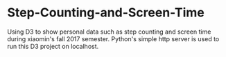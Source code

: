 # Step-Counting-and-Screen-Time
Using D3 to show personal data such as step counting and screen time during xiaomin's fall 2017 semester.
Python's simple http server is used to run this D3 project on localhost.

